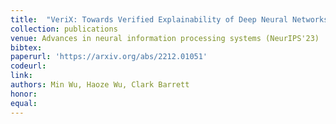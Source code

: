 ```yaml
---
title:  "VeriX: Towards Verified Explainability of Deep Neural Networks"
collection: publications
venue: Advances in neural information processing systems (NeurIPS'23) 
bibtex: 
paperurl: 'https://arxiv.org/abs/2212.01051'
codeurl: 
link:
authors: Min Wu, Haoze Wu, Clark Barrett
honor:
equal:
---
```

